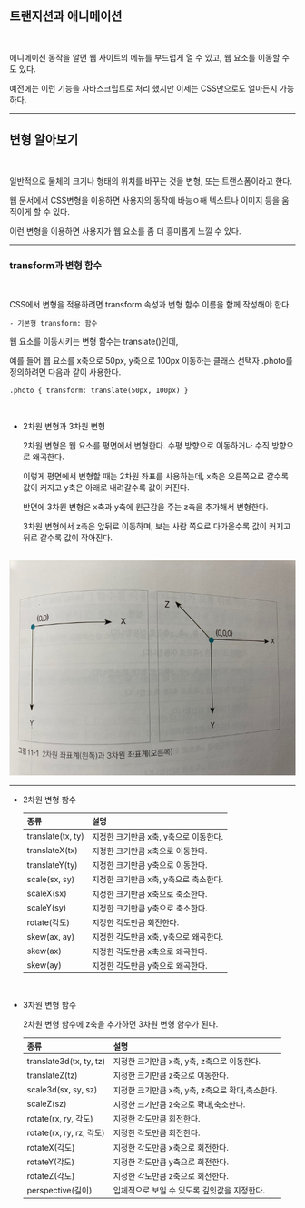## 트랜지션과 애니메이션

<br>

애니메이션 동작을 알면 웹 사이트의 메뉴를 부드럽게 열 수 있고, 웹 요소를 이동할 수도 있다.

예전에는 이런 기능을 자바스크립트로 처리 했지만 이제는 CSS만으로도 얼마든지 가능하다.

***
## 변형 알아보기

<br>

일반적으로 물체의 크기나 형태의 위치를 바꾸는 것을 변형, 또는 트랜스폼이라고 한다.

웹 문서에서 CSS변형을 이용하면 사용자의 동작에 바능ㅇ해 텍스트나 이미지 등을 움직이게 할 수 있다.

이런 변형을 이용하면 사용자가 웹 요소를 좀 더 흥미롭게 느낄 수 있다.

***
### transform과 변형 함수

<br>

CSS에서 변형을 적용하려면 transform 속성과 변형 함수 이름을 함께 작성해야 한다.

    - 기본형 transform: 함수

웹 요소를 이동시키는 변형 함수는 translate()인데, 

예를 들어 웹 요소를 x축으로 50px, y축으로 100px 이동하는 클래스 선택자 .photo를 정의하려면 다음과 같이 사용한다.

    .photo { transform: translate(50px, 100px) }

<br>

- 2차원 변형과 3차원 변형

    2차원 변형은 웹 요소를 평면에서 변형한다. 수평 방향으로 이동하거나 수직 방향으로 왜곡한다.

    이렇게 평면에서 변형할 때는 2차원 좌표를 사용하는데, x축은 오른쪽으로 갈수록 값이 커지고 y축은 아래로 내려갈수록 값이 커진다.

    반면에 3차원 변형은 x축과 y축에 원근감을 주는 z축을 추가해서 변형한다. 

    3차원 변형에서 z축은 앞뒤로 이동하며, 보는 사람 쪽으로 다가올수록 값이 커지고 뒤로 갈수록 값이 작아진다.

<br>

<img src='./img/css27.jpg'>


***
- 2차원 변형 함수

    |종류|설명|
    |----|----|
    |translate(tx, ty)|지정한 크기만큼 x축, y축으로 이동한다.|
    |translateX(tx)|지정한 크기만큼 x축으로 이동한다.|
    |translateY(ty)|지정한 크기만큼 y축으로 이동한다.|
    |scale(sx, sy)|지정한 크기만큼 x축, y축으로 축소한다.|
    |scaleX(sx)|지정한 크기만큼 x축으로 축소한다.|
    |scaleY(sy)|지정한 크기만큼 y축으로 축소한다.|
    |rotate(각도)|지정한 각도만큼 회전한다.|
    |skew(ax, ay)|지정한 각도만큼 x축, y축으로 왜곡한다.|
    |skew(ax)|지정한 각도만큼 x축으로 왜곡한다.|
    |skew(ay)|지정한 각도만큼 y축으로 왜곡한다.|


<br>

- 3차원 변형 함수

    2차원 변형 함수에 z축을 추가하면 3차원 변형 함수가 된다.

    |종류|설명|
    |----|----|
    |translate3d(tx, ty, tz)|지정한 크기만큼 x축, y축, z축으로 이동한다.|
    |translateZ(tz)|지정한 크기만큼 z축으로 이동한다.|
    |scale3d(sx, sy, sz)|지정한 크기만큼 x축, y축, z축으로 확대,축소한다.|
    |scaleZ(sz)|지정한 크기만큼 z축으로 확대,축소한다.|
    |rotate(rx, ry, 각도)|지정한 각도만큼 회전한다.|
    |rotate(rx, ry, rz, 각도)|지정한 각도만큼 회전한다.|
    |rotateX(각도)|지정한 각도만큼 x축으로 회전한다.|
    |rotateY(각도)|지정한 각도만큼 y축으로 회전한다.|
    |rotateZ(각도)|지정한 각도만큼 z축으로 회전한다.|
    |perspective(길이)|입체적으로 보일 수 있도록 깊잇값을 지정한다.|
